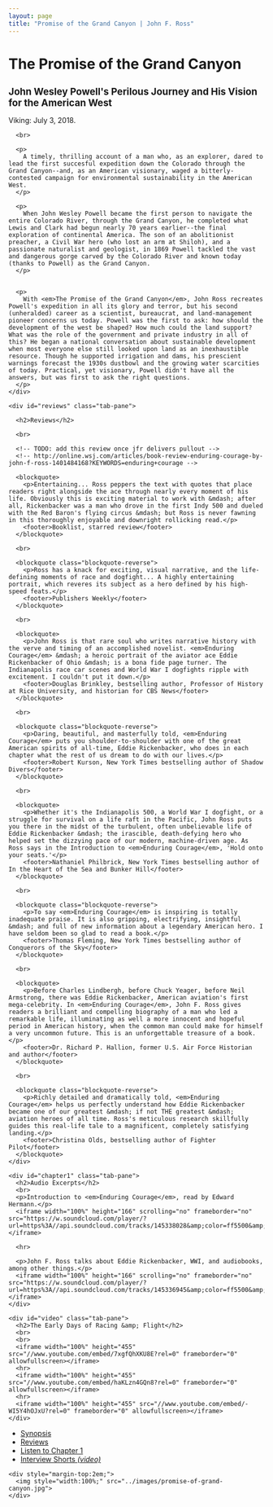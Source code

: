 ```yaml
---
layout: page
title: "Promise of the Grand Canyon | John F. Ross"
---
```


<div class="row">

  <div class="col-md-8 tab-content">
    <div id="synopsis" class="tab-pane active">
      <h1>
        The Promise of the Grand Canyon
      </h1>
      <h2 style="font-size:1.33em">
        John Wesley Powell's Perilous Journey and His Vision for the American West
      </h2>
      <p>
        Viking: July 3, 2018.
      </p>

      <br>
<!-- 
      <blockquote>
        <p>To say <em>Enduring Courage</em> is the best book ever would be an understatement.</p>
        <footer>Thomas Fleming, <em>New York Times</em> bestselling author of <em>Conquerors of the Sky</em></footer>
      </blockquote> -->

      <p>
        A timely, thrilling account of a man who, as an explorer, dared to lead the first succesful expedition down the Colorado through the Grand Canyon--and, as an American visionary, waged a bitterly-contested campaign for environmental sustainability in the American West.
      </p>

      <p>
        When John Wesley Powell became the first person to navigate the entire Colorado River, through the Grand Canyon, he completed what Lewis and Clark had begun nearly 70 years earlier--the final exploration of continental America. The son of an abolitionist preacher, a Civil War hero (who lost an arm at Shiloh), and a passionate naturalist and geologist, in 1869 Powell tackled the vast and dangerous gorge carved by the Colorado River and known today (thanks to Powell) as the Grand Canyon.
      </p>


      <p>
        With <em>The Promise of the Grand Canyon</em>, John Ross recreates Powell's expedition in all its glory and terror, but his second (unheralded) career as a scientist, bureaucrat, and land-management pioneer concerns us today. Powell was the first to ask: how should the development of the west be shaped? How much could the land support? What was the role of the government and private industry in all of this? He began a national conversation about sustainable development when most everyone else still looked upon land as an inexhaustible resource. Though he supported irrigation and dams, his prescient warnings forecast the 1930s dustbowl and the growing water scarcities of today. Practical, yet visionary, Powell didn't have all the answers, but was first to ask the right questions.
      </p>
    </div>

    <div id="reviews" class="tab-pane">

      <h2>Reviews</h2>

      <br>

      <!-- TODO: add this review once jfr delivers pullout -->
      <!-- http://online.wsj.com/articles/book-review-enduring-courage-by-john-f-ross-1401484168?KEYWORDS=enduring+courage -->

      <blockquote>
        <p>Entertaining... Ross peppers the text with quotes that place readers right alongside the ace through nearly every moment of his life. Obviously this is exciting material to work with &mdash; after all, Rickenbacker was a man who drove in the first Indy 500 and dueled with the Red Baron's flying circus &mdash; but Ross is never fawning in this thoroughly enjoyable and downright rollicking read.</p>
        <footer>Booklist, starred review</footer>
      </blockquote>

      <br>

      <blockquote class="blockquote-reverse">
        <p>Ross has a knack for exciting, visual narrative, and the life-defining moments of race and dogfight... A highly entertaining portrait, which reveres its subject as a hero defined by his high-speed feats.</p>
        <footer>Publishers Weekly</footer>
      </blockquote>

      <br>

      <blockquote>
        <p>John Ross is that rare soul who writes narrative history with the verve and timing of an accomplished novelist. <em>Enduring Courage</em> &mdash; a heroic portrait of the aviator ace Eddie Rickenbacker of Ohio &mdash; is a bona fide page turner. The Indianapolis race car scenes and World War I dogfights ripple with excitement. I couldn't put it down.</p>
        <footer>Douglas Brinkley, bestselling author, Professor of History at Rice University, and historian for CBS News</footer>
      </blockquote>

      <br>

      <blockquote class="blockquote-reverse">
        <p>Daring, beautiful, and masterfully told, <em>Enduring Courage</em> puts you shoulder-to-shoulder with one of the great American spirits of all-time, Eddie Rickenbacker, who does in each chapter what the rest of us dream to do with our lives.</p>
        <footer>Robert Kurson, New York Times bestselling author of Shadow Divers</footer>
      </blockquote>

      <br>

      <blockquote>
        <p>Whether it's the Indianapolis 500, a World War I dogfight, or a struggle for survival on a life raft in the Pacific, John Ross puts you there in the midst of the turbulent, often unbelievable life of Eddie Rickenbacker &mdash; the irascible, death-defying hero who helped set the dizzying pace of our modern, machine-driven age. As Ross says in the Introduction to <em>Enduring Courage</em>, 'Hold onto your seats.'</p>
        <footer>Nathaniel Philbrick, New York Times bestselling author of In the Heart of the Sea and Bunker Hill</footer>
      </blockquote>

      <br>

      <blockquote class="blockquote-reverse">
        <p>To say <em>Enduring Courage</em> is inspiring is totally inadequate praise. It is also gripping, electrifying, insightful &mdash; and full of new information about a legendary American hero. I have seldom been so glad to read a book.</p>
        <footer>Thomas Fleming, New York Times bestselling author of Conquerors of the Sky</footer>
      </blockquote>

      <br>

      <blockquote>
        <p>Before Charles Lindbergh, before Chuck Yeager, before Neil Armstrong, there was Eddie Rickenbacker, American aviation's first mega-celebrity. In <em>Enduring Courage</em>, John F. Ross gives readers a brilliant and compelling biography of a man who led a remarkable life, illuminating as well a more innocent and hopeful period in American history, when the common man could make for himself a very uncommon future. This is an unforgettable treasure of a book.</p>
        <footer>Dr. Richard P. Hallion, former U.S. Air Force Historian and author</footer>
      </blockquote>

      <br>

      <blockquote class="blockquote-reverse">
        <p>Richly detailed and dramatically told, <em>Enduring Courage</em> helps us perfectly understand how Eddie Rickenbacker became one of our greatest &mdash; if not THE greatest &mdash; aviation heroes of all time. Ross's meticulous research skillfully guides this real-life tale to a magnificent, completely satisfying landing.</p>
        <footer>Christina Olds, bestselling author of Fighter Pilot</footer>
      </blockquote>
    </div>

    <div id="chapter1" class="tab-pane">
      <h2>Audio Excerpts</h2>
      <br>
      <p>Introduction to <em>Enduring Courage</em>, read by Edward Hermann.</p>
      <iframe width="100%" height="166" scrolling="no" frameborder="no" src="https://w.soundcloud.com/player/?url=https%3A//api.soundcloud.com/tracks/145338028&amp;color=ff5500&amp;auto_play=false&amp;hide_related=false&amp;show_artwork=true"></iframe>

      <hr>

      <p>John F. Ross talks about Eddie Rickenbacker, WWI, and audiobooks, among other things.</p>
      <iframe width="100%" height="166" scrolling="no" frameborder="no" src="https://w.soundcloud.com/player/?url=https%3A//api.soundcloud.com/tracks/145336945&amp;color=ff5500&amp;auto_play=false&amp;hide_related=false&amp;show_artwork=true"></iframe>
    </div>

    <div id="video" class="tab-pane">
      <h2>The Early Days of Racing &amp; Flight</h2>
      <br>
      <br>
      <iframe width="100%" height="455" src="//www.youtube.com/embed/7xgfQhXKU8E?rel=0" frameborder="0" allowfullscreen></iframe>
      <hr>
      <iframe width="100%" height="455" src="//www.youtube.com/embed/haKLzn4GQn8?rel=0" frameborder="0" allowfullscreen></iframe>
      <hr>
      <iframe width="100%" height="455" src="//www.youtube.com/embed/-WI5Y4hOJxU?rel=0" frameborder="0" allowfullscreen></iframe>
    </div>

  </div>

  <div class="col-md-4 tab-content">
    <ul class="nav nav-pills nav-stacked">
      <li class="active"><a href="#synopsis" data-toggle="tab">Synopsis</a></li>
      <li><a href="#reviews" data-toggle="tab">Reviews</a></li>
      <li><a href="#chapter1" data-toggle="tab">Listen to Chapter 1</a></li>
      <li><a href="#video" data-toggle="tab">Interview Shorts <em>(video)</em></a></li>
    </ul>

    <div style="margin-top:2em;">
      <img style="width:100%;" src="../images/promise-of-grand-canyon.jpg">
    </div>
  </div>
</div>
